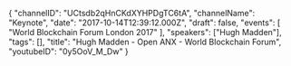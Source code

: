 {
    "channelID": "UCtsdb2qHnCKdXYHPDgTC6tA",
    "channelName": "Keynote",
    "date": "2017-10-14T12:39:12.000Z",
    "draft": false,
    "events": [
        "World Blockchain Forum London 2017"
    ],
    "speakers": ["Hugh Madden"],
    "tags": [],
    "title": "Hugh Madden - Open ANX - World Blockchain Forum",
    "youtubeID": "0y5OoV_M_Dw"
}
